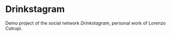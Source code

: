# Drinkstagram

Demo project of the social network *Drinkstagram*, personal work of Lorenzo Cutrupi.
